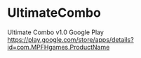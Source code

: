# UltimateCombo
Ultimate Combo v1.0 Google Play https://play.google.com/store/apps/details?id=com.MPFHgames.ProductName

